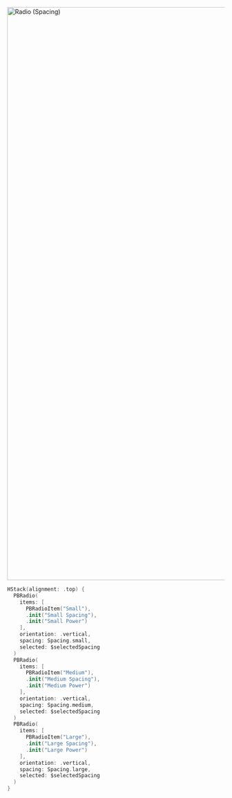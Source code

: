 <img width="1326" alt="Radio (Spacing)" src="https://github.com/powerhome/playbook/assets/92755007/58d1bf02-0c79-4526-9e5c-ba2f631d1dfe">

```swift
HStack(alignment: .top) {
  PBRadio(
    items: [
      PBRadioItem("Small"),
      .init("Small Spacing"),
      .init("Small Power")
    ],
    orientation: .vertical,
    spacing: Spacing.small,
    selected: $selectedSpacing
  )
  PBRadio(
    items: [
      PBRadioItem("Medium"),
      .init("Medium Spacing"),
      .init("Medium Power")
    ],
    orientation: .vertical,
    spacing: Spacing.medium,
    selected: $selectedSpacing
  )
  PBRadio(
    items: [
      PBRadioItem("Large"),
      .init("Large Spacing"),
      .init("Large Power")
    ],
    orientation: .vertical,
    spacing: Spacing.large,
    selected: $selectedSpacing
  )
}
```
